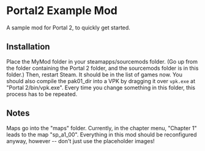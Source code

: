 # Portal2 Example Mod
 A sample mod for Portal 2, to quickly get started.

## Installation
Place the MyMod folder in your steamapps/sourcemods folder. (Go up from the folder containing the Portal 2 folder, and the sourcemods folder is in this folder.) Then, restart Steam. It should be in the list of games now.
You should also compile the pak01_dir into a VPK by dragging it over `vpk.exe` at "Portal 2/bin/vpk.exe". Every time you change something in this folder, this process has to be repeated.

## Notes
Maps go into the "maps" folder. Currently, in the chapter menu, "Chapter 1" leads to the map "sp_a1_00". Everything in this mod should be reconfigured anyway, however -- don't just use the placeholder images!
